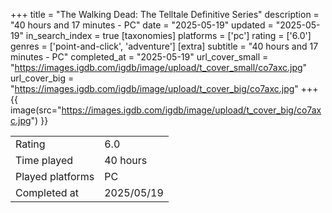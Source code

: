 +++
title = "The Walking Dead: The Telltale Definitive Series"
description = "40 hours and 17 minutes - PC"
date = "2025-05-19"
updated = "2025-05-19"
in_search_index = true
[taxonomies]
platforms = ['pc']
rating = ['6.0']
genres = ['point-and-click', 'adventure']
[extra]
subtitle = "40 hours and 17 minutes - PC"
completed_at = "2025-05-19"
url_cover_small = "https://images.igdb.com/igdb/image/upload/t_cover_small/co7axc.jpg"
url_cover_big = "https://images.igdb.com/igdb/image/upload/t_cover_big/co7axc.jpg"
+++
{{ image(src="https://images.igdb.com/igdb/image/upload/t_cover_big/co7axc.jpg") }}

|              |            |
| ------------ | ---------- |
| Rating       | 6.0 |
| Time played  | 40 hours |
| Played platforms    | PC |
| Completed at | 2025/05/19 |



